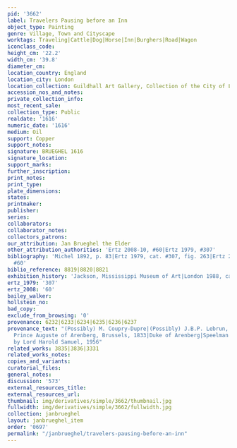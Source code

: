```yaml
---
pid: '3662'
label: Travelers Pausing before an Inn
object_type: Painting
genre: Village, Town and Cityscape
worktags: Traveling|Cattle|Dog|Horse|Inn|Burghers|Road|Wagon
iconclass_code:
height_cm: '22.2'
width_cm: '39.8'
diameter_cm:
location_country: England
location_city: London
location_collection: Guildhall Art Gallery, Collection of the City of London
accession_nos_and_notes:
private_collection_info:
most_recent_sale:
collection_type: Public
realdate: '1616'
numeric_date: '1616'
medium: Oil
support: Copper
support_notes:
signature: BRUEGHEL 1616
signature_location:
support_marks:
further_inscription:
print_notes:
print_type:
plate_dimensions:
states:
printmaker:
publisher:
series:
collaborators:
collaborator_notes:
collectors_patrons:
our_attribution: Jan Brueghel the Elder
other_attribution_authorities: 'Ertz 2008-10, #60|Ertz 1979, #307'
bibliography: 'Michel 1892, p. 83|Ertz 1979, cat. #307, fig. 263|Ertz 2008-10, cat.
  #60'
biblio_reference: 8819|8820|8821
exhibition_history: 'Jackson, Mississippi Museum of Art|London 1988, cat. #8'
ertz_1979: '307'
ertz_2008: '60'
bailey_walker:
hollstein_no:
bad_copy:
exclude_from_browsing: '0'
provenance: 6232|6233|6234|6235|6236|6237
provenance_text: "(Possibly) M. Coupry-Dupre|(Possibly) J.B.P. Lebrun, Paris|(Possibly)
  Prince Auguste of Arenberg, Brussels, 1833|Duke of Arenberg|Speelman Ltd., London|Acquired
  by Lord Harold Samuel, 1956"
related_works: 3835|3836|3331
related_works_notes:
copies_and_variants:
curatorial_files:
general_notes:
discussion: '573'
external_resources_title:
external_resources_url:
thumbnail: img/derivatives/simple/3662/thumbnail.jpg
fullwidth: img/derivatives/simple/3662/fullwidth.jpg
collection: janbrueghel
layout: janbrueghel_item
order: '0697'
permalink: "/janbrueghel/travelers-pausing-before-an-inn"
---
```

